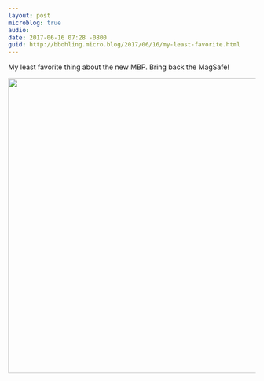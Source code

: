 ```yaml
---
layout: post
microblog: true
audio: 
date: 2017-06-16 07:28 -0800
guid: http://bbohling.micro.blog/2017/06/16/my-least-favorite.html
---
```

My least favorite thing about the new MBP. Bring back the MagSafe!

<img src="http://bbohling.micro.blog/uploads/2017/5cafd07c11.jpg" width="600" height="600" style="height: auto" />
